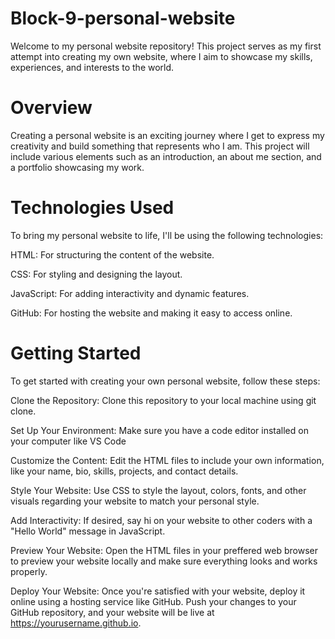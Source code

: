# Block-9-personal-website

Welcome to my personal website repository! This project serves as my first attempt into creating my own website, where I aim to showcase my skills, experiences, and interests to the world.

# Overview
Creating a personal website is an exciting journey where I get to express my creativity and build something that represents who I am. This project will include various elements such as an introduction, an about me section, and a portfolio showcasing my work.

# Technologies Used
To bring my personal website to life, I'll be using the following technologies:

HTML: For structuring the content of the website.

CSS: For styling and designing the layout.

JavaScript: For adding interactivity and dynamic features.

GitHub: For hosting the website and making it easy to access online.

# Getting Started

To get started with creating your own personal website, follow these steps:

Clone the Repository: Clone this repository to your local machine using git clone.

Set Up Your Environment: Make sure you have a code editor installed on your computer like VS Code

Customize the Content: Edit the HTML files to include your own information, like your name, bio, skills, projects, and contact details.

Style Your Website: Use CSS to style the layout, colors, fonts, and other visuals regarding your website to match your personal style.

Add Interactivity: If desired, say hi on your website to other coders with a "Hello World" message in JavaScript. 

Preview Your Website: Open the HTML files in your preffered web browser to preview your website locally and make sure everything looks and works properly.

Deploy Your Website: Once you're satisfied with your website, deploy it online using a hosting service like GitHub. Push your changes to your GitHub repository, and your 
website will be live at https://yourusername.github.io.
